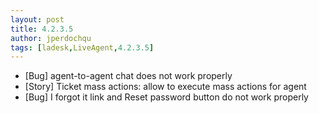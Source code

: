```yaml
---
layout: post
title: 4.2.3.5
author: jperdochqu
tags: [ladesk,LiveAgent,4.2.3.5]
---
```


- [Bug] agent-to-agent chat does not work properly
- [Story] Ticket mass actions: allow to execute mass actions for agent
- [Bug] I forgot it link and Reset password button do not work properly

